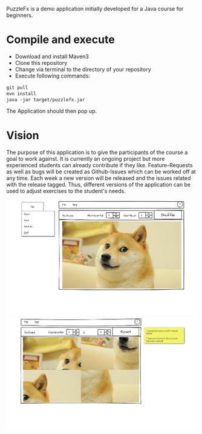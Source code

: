 PuzzleFx is a demo application initially developed for a Java course for beginners.

# Compile and execute

* Download and install Maven3
* Clone this repository
* Change via terminal to the directory of your repository
* Execute following commands:
```
git pull
mvn install
java -jar target/puzzlefx.jar
```
The Application should then pop up.

# Vision
The purpose of this application is to give the participants of the course a goal to work against. It is currently an ongoing project but more experienced students can already contribute if they like. Feature-Requests as well as bugs will be created as Github-Issues which can be worked off at any time. Each week a new version will be released and the issues related with the release tagged. Thus, different versions of the application can be used to adjust exercises to the student's needs.

![Screen-Mock 1](/vision/page1.png)
![Screen-Mock 2](/vision/page2.png)
